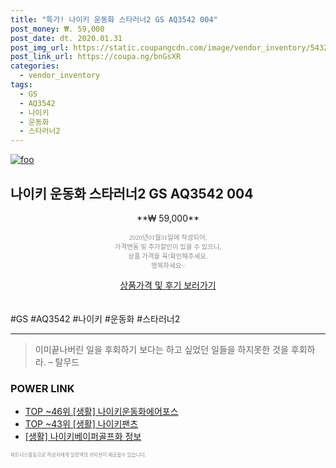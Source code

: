 ```yaml
--- 
title: "특가! 나이키 운동화 스타러너2 GS AQ3542 004" 
post_money: ₩. 59,000 
post_date: dt. 2020.01.31 
post_img_url: https://static.coupangcdn.com/image/vendor_inventory/5432/3a202075e28e673b8fe84afe6ba79742a188cd625ceaf458f95747a72eb8.jpg 
post_link_url: https://coupa.ng/bnGsXR 
categories: 
  - vendor_inventory 
tags: 
  - GS 
  - AQ3542 
  - 나이키 
  - 운동화 
  - 스타러너2 
--- 
```

[![foo](https://static.coupangcdn.com/image/vendor_inventory/5432/3a202075e28e673b8fe84afe6ba79742a188cd625ceaf458f95747a72eb8.jpg)](https://coupa.ng/bnGsXR) 

## 나이키 운동화 스타러너2 GS AQ3542 004 
<p style="text-align: center;">**₩ 59,000**</p> 
<p style="text-align: center;"><span style="color: #898c8f; font-family: Georgia,Times,serif; font-size: 0.75em;">2020년01월31일에 작성되어, <br>가격변동 및 추가할인이 있을 수 있으니,<br> 상품 가격을 꼭!확인해주세요.<br>행복하세요~</span> 
</p>	 
<div markdown="0" style="text-align: center;"><a href="https://coupa.ng/bnGsXR" class="btn btn--success">상품가격 및 후기 보러가기</a></div> 
<br><br> 
  #GS #AQ3542 #나이키 #운동화 #스타러너2 
<hr> 

> 이미끝나버린 일을 후회하기 보다는 하고 싶었던 일들을 하지못한 것을 후회하라. – 탈무드 


### POWER LINK

* <a href="https://blog.naver.com/an0733/221790805612" target="_blank"> TOP ~46위 [생활] 나이키운동화에어포스</a>
* <a href="https://blog.naver.com/an0733/221784549042" target="_blank"> TOP ~43위 [생활] 나이키팬츠</a>
* <a href="https://blog.naver.com/sakai111/221759183489" target="_blank"> [생활] 나이키베이퍼골프화 정보 </a>

<span style="color: #898c8f; font-family: Georgia,Times,serif; font-size: 0.55em;">파트너스활동으로 작성자에게 일정액의 커미션이 제공될수 있습니다.</span> 

